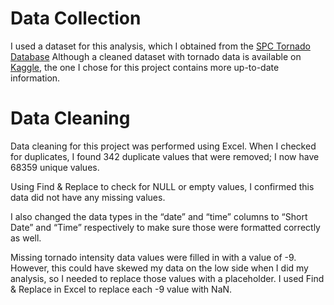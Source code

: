 # Data Collection

I used a dataset for this analysis, which I obtained from the <a href="https://www.spc.noaa.gov/wcm/#data">SPC Tornado Database</a> Although a cleaned dataset with tornado data is available on <a href="https://www.kaggle.com/datasets/danbraswell/us-tornado-dataset-1950-2021">Kaggle</a>, the one I chose for this project contains more up-to-date information.

# Data Cleaning
Data cleaning for this project was performed using Excel. When I checked for duplicates, I found 342 duplicate values that were removed; I now have 68359 unique values. 

Using Find & Replace to check for NULL or empty values, I confirmed this data did not have any missing values. 

I also changed the data types in the “date” and “time” columns to “Short Date” and “Time” respectively to make sure those were formatted correctly as well. 

Missing tornado intensity data values were filled in with a value of -9. However, this could have skewed my data on the low side when I did my analysis, so I needed to replace those values with a placeholder. I used Find & Replace in Excel to replace each -9 value with NaN.
